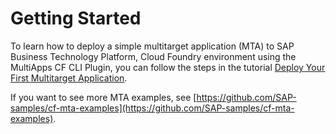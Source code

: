 <!-- loio0ce993811c1c4dc4a063e7e5f4332775 -->

# Getting Started

To learn how to deploy a simple multitarget application \(MTA\) to SAP Business Technology Platform, Cloud Foundry environment using the MultiApps CF CLI Plugin, you can follow the steps in the tutorial [Deploy Your First Multitarget Application](https://developers.sap.com/tutorials/btp-cf-deploy-mta.html).

If you want to see more MTA examples, see [https://github.com/SAP-samples/cf-mta-examples](https://github.com/SAP-samples/cf-mta-examples).


